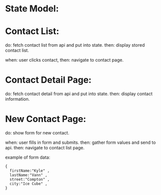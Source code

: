 # State Model:

# Contact List:

do: fetch contact list from api and put into state.
then: display stored contact list.

when: user clicks contact,
then: navigate to contact page.


# Contact Detail Page:

do: fetch contact detail from api and put into state.
then: display contact information.

 
# New Contact Page:

do: show form for new contact.

when: user fills in form and submits.
then: gather form values and send to api.
then: navigate to contact list page.

example of form data:

```
{
  firstName:"Kyle" , 
  lastName:"Vann" ,
  street:"Compton" ,
  city:"Ice Cube" ,
}
```